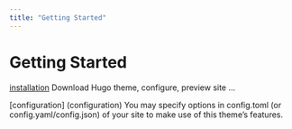 ```yaml
---
title: "Getting Started"
---
```


# Getting Started

[installation](Installation)
Download Hugo theme, configure, preview site …

[configuration] (configuration)
You may specify options in config.toml (or config.yaml/config.json) of your site to make use of this theme’s features.


